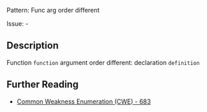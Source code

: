 Pattern: Func arg order different

Issue: -

## Description

Function `function` argument order different: declaration `` definition ``

## Further Reading

* [Common Weakness Enumeration (CWE) - 683](https://cwe.mitre.org/data/definitions/683.html)